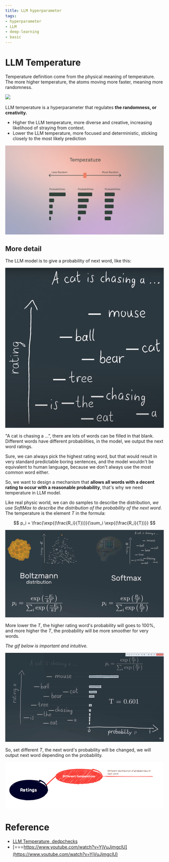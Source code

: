 ```yaml
---
title: LLM hyperparameter
tags:
- hyperparameter
- LLM
- deep-learning
- basic
---
```


# LLM Temperature

Temperature definition come from the physical meaning of temperature. The more higher temperature, the atoms moving more faster, meaning more randomness.

![](computer_sci/Deep_Learning_And_Machine_Learning/LLM/basic/attachments/physic_temp.gif)

LLM temperature is a hyperparameter that regulates **the randomness, or creativity.** 

* Higher the LLM temperature, more diverse and creative, increasing likelihood of straying from context.
* Lower the LLM temperature, more focused and deterministic, sticking closely to the most likely prediction

![](computer_sci/Deep_Learning_And_Machine_Learning/LLM/basic/attachments/Pasted%20image%2020230627160125.png)

## More detail

The LLM model is to give a probability of next word, like this:

![](computer_sci/Deep_Learning_And_Machine_Learning/LLM/basic/attachments/Pasted%20image%2020230627162848.png)

"A cat is chasing a …", there are lots of words can be filled in that blank. Different words have different probabilities, in the model, we output the next word ratings.

Sure, we can always pick the highest rating word, but that would result in very standard predictable boring sentences, and the model wouldn't be equivalent to human language, because we don't always use the most common word either. 

So, we want to design a mechanism that **allows all words with a decent rating to occur with a reasonable probability**, that's why we need temperature in LLM model. 

Like real physic world,  we can do samples to describe the distribution, *we use SoftMax to describe the distribution  of the probability of the next word*. The temperature is the element $T$ in the formula:

$$
p_i = \frac{\exp{(\frac{R_i}{T})}}{\sum_i \exp{(\frac{R_i}{T})}}
$$

![](computer_sci/Deep_Learning_And_Machine_Learning/LLM/basic/attachments/Pasted%20image%2020230627163514.png)

More lower the $T$, the higher rating word's probability will goes to 100%, and more higher the $T$, the probability will be more smoother for very words.

*The gif below is important and intuitive.*

![](computer_sci/Deep_Learning_And_Machine_Learning/LLM/basic/attachments/rating_probabililty.gif)

So, set different $T$, the next word's probability will be changed, we will output next word depending on the probability.

![](computer_sci/Deep_Learning_And_Machine_Learning/LLM/basic/attachments/Pasted%20image%2020230627165311.png)

# Reference

* [LLM Temperature, dedpchecks](https://deepchecks.com/glossary/llm-parameters/#:~:text=One%20intriguing%20parameter%20within%20LLMs,of%20straying%20from%20the%20context.)
* [⭐⭐⭐https://www.youtube.com/watch?v=YjVuJjmgclU](https://www.youtube.com/watch?v=YjVuJjmgclU)